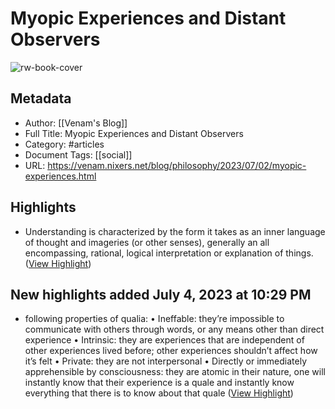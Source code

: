 # Myopic Experiences and Distant Observers

![rw-book-cover](https://venam.nixers.net/blog/assets/avatar.jpg)

## Metadata
- Author: [[Venam's Blog]]
- Full Title: Myopic Experiences and Distant Observers
- Category: #articles
- Document Tags: [[social]] 
- URL: https://venam.nixers.net/blog/philosophy/2023/07/02/myopic-experiences.html

## Highlights
- Understanding is characterized by the form it takes as an inner language of thought and imageries (or other senses), generally an all encompassing, rational, logical interpretation or explanation of things. ([View Highlight](https://read.readwise.io/read/01h4hwq427s5b4y2m4dsntgrc0))
## New highlights added July 4, 2023 at 10:29 PM
- following properties of qualia:
  • Ineffable: they’re impossible to communicate with others through words, or any means other than direct experience
  • Intrinsic: they are experiences that are independent of other experiences lived before; other experiences shouldn’t affect how it’s felt
  • Private: they are not interpersonal
  • Directly or immediately apprehensible by consciousness: they are atomic in their nature, one will instantly know that their experience is a quale and instantly know everything that there is to know about that quale ([View Highlight](https://read.readwise.io/read/01h4hx1qhq016jjwf2xbscrdag))

